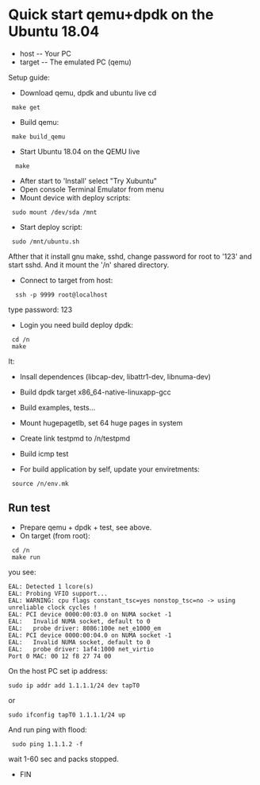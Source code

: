 Quick start qemu+dpdk on the Ubuntu 18.04
=========================================

* host   -- Your PC
* target -- The emulated PC (qemu)

Setup guide:
* Download qemu, dpdk and ubuntu live cd
```
 make get
```

* Build qemu:
```
 make build_qemu
```

* Start Ubuntu 18.04 on the QEMU live
```
  make
```

* After start to 'Install' select "Try Xubuntu"
* Open console Terminal Emulator from menu
* Mount device with deploy scripts:
```
 sudo mount /dev/sda /mnt
```

* Start deploy script:
```
 sudo /mnt/ubuntu.sh
```

Afther that it install gnu make, sshd, change password for root to '123' and start sshd. And it mount the '/n' shared directory.

* Connect to target from host:
```
  ssh -p 9999 root@localhost
```
 type password: 123

* Login you need build deploy dpdk:
```
 cd /n
 make

```

It:
* Insall dependences (libcap-dev, libattr1-dev, libnuma-dev)
* Build dpdk target x86_64-native-linuxapp-gcc
* Build examples, tests...
* Mount hugepagetlb, set 64 huge pages in system
* Create link testpmd to /n/testpmd
* Build icmp test

* For build application by self, update your enviretments:
```
 source /n/env.mk
```

Run test
---------

* Prepare qemu + dpdk + test, see above.
* On target (from root):
```
 cd /n
 make run
```
you see:
```
EAL: Detected 1 lcore(s)
EAL: Probing VFIO support...
EAL: WARNING: cpu flags constant_tsc=yes nonstop_tsc=no -> using unreliable clock cycles !
EAL: PCI device 0000:00:03.0 on NUMA socket -1
EAL:   Invalid NUMA socket, default to 0
EAL:   probe driver: 8086:100e net_e1000_em
EAL: PCI device 0000:00:04.0 on NUMA socket -1
EAL:   Invalid NUMA socket, default to 0
EAL:   probe driver: 1af4:1000 net_virtio
Port 0 MAC: 00 12 f8 27 74 00
```

On the host PC set ip address:
```
sudo ip addr add 1.1.1.1/24 dev tapT0
```
or
```
sudo ifconfig tapT0 1.1.1.1/24 up
```

And run ping with flood:
```
 sudo ping 1.1.1.2 -f
```

wait 1-60 sec and packs stopped.


* FIN

